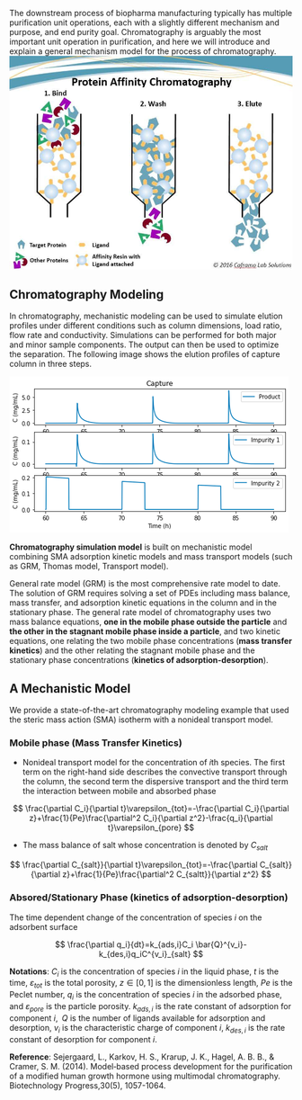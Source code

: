 The downstream process of biopharma manufacturing typically has multiple purification unit operations, each with a slightly different mechanism and purpose, and end purity goal. Chromatography is arguably the most important unit operation in purification, and here we will introduce and explain a general mechanism model for the process of chromatography.
![chromatography](chromatography.png)

## Chromatography Modeling
In chromatography, mechanistic modeling can be used to simulate elution profiles under different conditions such as column dimensions, load ratio, flow rate and conductivity. 
Simulations can be performed for both major and minor sample components. The output can then be used to optimize the separation. The following  image shows the elution profiles of capture column 
in three steps.

![capture](capture.png)

**Chromatography simulation model** is built on mechanistic model combining SMA adsorption kinetic models and mass transport models (such as GRM, Thomas model, Transport model).

General rate model (GRM) is the most comprehensive rate model to date. The solution of GRM requires solving a set of PDEs including mass balance, mass transfer, and adsorption kinetic equations in the column and in the stationary phase. The general rate model of chromatography uses two mass balance equations, **one in the mobile phase outside the particle** and **the other in the stagnant mobile phase inside a particle**, and two kinetic equations, one relating the two mobile phase concentrations (**mass transfer kinetics**) and the other relating the stagnant mobile phase and the stationary phase concentrations (**kinetics of adsorption-desorption**).


## A Mechanistic Model

We provide a state-of-the-art chromatography modeling example that used the steric mass action (SMA) isotherm with a nonideal transport model.

### Mobile phase (**Mass Transfer Kinetics**)


- Nonideal transport model for the concentration of $i$th species. The first term on the right-hand side describes the convective transport through the column, the second term the dispersive transport and the third term the interaction between mobile and absorbed phase

$$
\frac{\partial C_i}{\partial t}\varepsilon_{tot}=-\frac{\partial C_i}{\partial z}+\frac{1}{Pe}\frac{\partial^2 C_i}{\partial z^2}-\frac{q_i}{\partial t}\varepsilon_{pore}
$$

- The mass balance of salt whose concentration is denoted by $C_{salt}$

$$
\frac{\partial C_{salt}}{\partial t}\varepsilon_{tot}=-\frac{\partial C_{salt}}{\partial z}+\frac{1}{Pe}\frac{\partial^2 C_{saltt}}{\partial z^2}
$$


### Absored/Stationary Phase (**kinetics of adsorption-desorption**)

The time dependent change of the concentration of species $i$ on the adsorbent surface

$$
\frac{\partial q_i}{dt}=k_{ads,i}C_i \bar{Q}^{v_i}-k_{des,i}q_iC^{v_i}_{salt}
$$


**Notations**: $C_i$ is the concentration of species $i$ in the liquid phase, $t$ is the time, $\varepsilon_{tot}$ is the total porosity, $z\in[0, 1]$ is the dimensionless length, $Pe$ is the Peclet number, $q_i$ is the concentration of species $i$ in the adsorbed phase, and $\varepsilon_{pore}$ is the particle porosity. $k_{ads,i}$ is the rate constant of adsorption for component $i$, $Q$ is the number of ligands available for adsorption and desorption, $v_i$ is the characteristic charge of component $i$, $k_{des,i}$ is the rate constant of desorption for component $i$.

**Reference**: Sejergaard, L., Karkov, H. S., Krarup, J. K., Hagel, A. B. B., & Cramer, S. M. (2014). Model‐based process development for the purification of a modified human growth hormone using multimodal chromatography. Biotechnology Progress,30(5), 1057-1064.